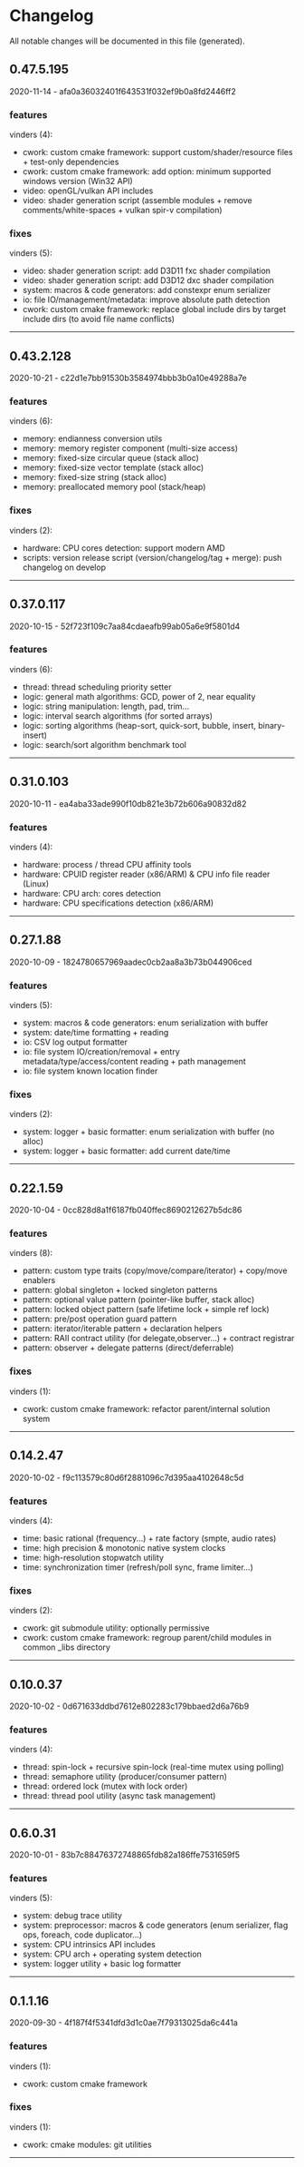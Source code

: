 # Changelog
All notable changes will be documented in this file (generated).

## 0.47.5.195
2020-11-14 - afa0a36032401f643531f032ef9b0a8fd2446ff2
### features
vinders (4):
* cwork: custom cmake framework: support custom/shader/resource files + test-only dependencies
* cwork: custom cmake framework: add option: minimum supported windows version (Win32 API)
* video: openGL/vulkan API includes
* video: shader generation script (assemble modules + remove comments/white-spaces + vulkan spir-v compilation)
### fixes
vinders (5):
* video: shader generation script: add D3D11 fxc shader compilation
* video: shader generation script: add D3D12 dxc shader compilation
* system: macros & code generators: add constexpr enum serializer
* io: file IO/management/metadata: improve absolute path detection
* cwork: custom cmake framework: replace global include dirs by target include dirs (to avoid file name conflicts)

---

## 0.43.2.128
2020-10-21 - c22d1e7bb91530b3584974bbb3b0a10e49288a7e
### features
vinders (6):
* memory: endianness conversion utils
* memory: memory register component (multi-size access)
* memory: fixed-size circular queue (stack alloc)
* memory: fixed-size vector template (stack alloc)
* memory: fixed-size string (stack alloc)
* memory: preallocated memory pool (stack/heap)
### fixes
vinders (2):
* hardware: CPU cores detection: support modern AMD
* scripts: version release script (version/changelog/tag + merge): push changelog on develop

---

## 0.37.0.117
2020-10-15 - 52f723f109c7aa84cdaeafb99ab05a6e9f5801d4
### features
vinders (6):
* thread: thread scheduling priority setter
* logic: general math algorithms: GCD, power of 2, near equality
* logic: string manipulation: length, pad, trim...
* logic: interval search algorithms (for sorted arrays)
* logic: sorting algorithms (heap-sort, quick-sort, bubble, insert, binary-insert)
* logic: search/sort algorithm benchmark tool

---

## 0.31.0.103
2020-10-11 - ea4aba33ade990f10db821e3b72b606a90832d82
### features
vinders (4):
* hardware: process / thread CPU affinity tools
* hardware: CPUID register reader (x86/ARM) & CPU info file reader (Linux)
* hardware: CPU arch: cores detection
* hardware: CPU specifications detection (x86/ARM)

---

## 0.27.1.88
2020-10-09 - 1824780657969aadec0cb2aa8a3b73b044906ced
### features
vinders (5):
* system: macros & code generators: enum serialization with buffer
* system: date/time formatting + reading
* io: CSV log output formatter
* io: file system IO/creation/removal + entry metadata/type/access/content reading + path management
* io: file system known location finder
### fixes
vinders (2):
* system: logger + basic formatter: enum serialization with buffer (no alloc)
* system: logger + basic formatter: add current date/time

---

## 0.22.1.59
2020-10-04 - 0cc828d8a1f6187fb040ffec8690212627b5dc86
### features
vinders (8):
* pattern: custom type traits (copy/move/compare/iterator) + copy/move enablers
* pattern: global singleton + locked singleton patterns
* pattern: optional value pattern (pointer-like buffer, stack alloc)
* pattern: locked object pattern (safe lifetime lock + simple ref lock)
* pattern: pre/post operation guard pattern
* pattern: iterator/iterable pattern + declaration helpers
* pattern: RAII contract utility (for delegate,observer...) + contract registrar
* pattern: observer + delegate patterns (direct/deferrable)
### fixes
vinders (1):
* cwork: custom cmake framework: refactor parent/internal solution system

---

## 0.14.2.47
2020-10-02 - f9c113579c80d6f2881096c7d395aa4102648c5d
### features
vinders (4):
* time: basic rational (frequency...) + rate factory (smpte, audio rates)
* time: high precision & monotonic native system clocks
* time: high-resolution stopwatch utility
* time: synchronization timer (refresh/poll sync, frame limiter...)
### fixes
vinders (2):
* cwork: git submodule utility: optionally permissive
* cwork: custom cmake framework: regroup parent/child modules in common _libs directory

---

## 0.10.0.37
2020-10-02 - 0d671633ddbd7612e802283c179bbaed2d6a76b9
### features
vinders (4):
* thread: spin-lock + recursive spin-lock (real-time mutex using polling)
* thread: semaphore utility (producer/consumer pattern)
* thread: ordered lock (mutex with lock order)
* thread: thread pool utility (async task management)

---

## 0.6.0.31
2020-10-01 - 83b7c88476372748865fdb82a186ffe7531659f5
### features
vinders (5):
* system: debug trace utility
* system: preprocessor: macros & code generators (enum serializer, flag ops, foreach, code duplicator...)
* system: CPU intrinsics API includes
* system: CPU arch + operating system detection
* system: logger utility + basic log formatter

---

## 0.1.1.16
2020-09-30 - 4f187f4f5341dfd3d1c0ae7f79313025da6c441a
### features
vinders (1):
* cwork: custom cmake framework
### fixes
vinders (1):
* cwork: cmake modules: git utilities

---